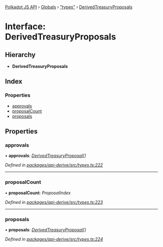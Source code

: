 [Polkadot JS API](../README.md) › [Globals](../globals.md) › ["types"](../modules/_types_.md) › [DerivedTreasuryProposals](_types_.derivedtreasuryproposals.md)

# Interface: DerivedTreasuryProposals

## Hierarchy

* **DerivedTreasuryProposals**

## Index

### Properties

* [approvals](_types_.derivedtreasuryproposals.md#approvals)
* [proposalCount](_types_.derivedtreasuryproposals.md#proposalcount)
* [proposals](_types_.derivedtreasuryproposals.md#proposals)

## Properties

###  approvals

• **approvals**: *[DerivedTreasuryProposal](_types_.derivedtreasuryproposal.md)[]*

*Defined in [packages/api-derive/src/types.ts:222](https://github.com/polkadot-js/api/blob/3db15e73a5/packages/api-derive/src/types.ts#L222)*

___

###  proposalCount

• **proposalCount**: *ProposalIndex*

*Defined in [packages/api-derive/src/types.ts:223](https://github.com/polkadot-js/api/blob/3db15e73a5/packages/api-derive/src/types.ts#L223)*

___

###  proposals

• **proposals**: *[DerivedTreasuryProposal](_types_.derivedtreasuryproposal.md)[]*

*Defined in [packages/api-derive/src/types.ts:224](https://github.com/polkadot-js/api/blob/3db15e73a5/packages/api-derive/src/types.ts#L224)*

